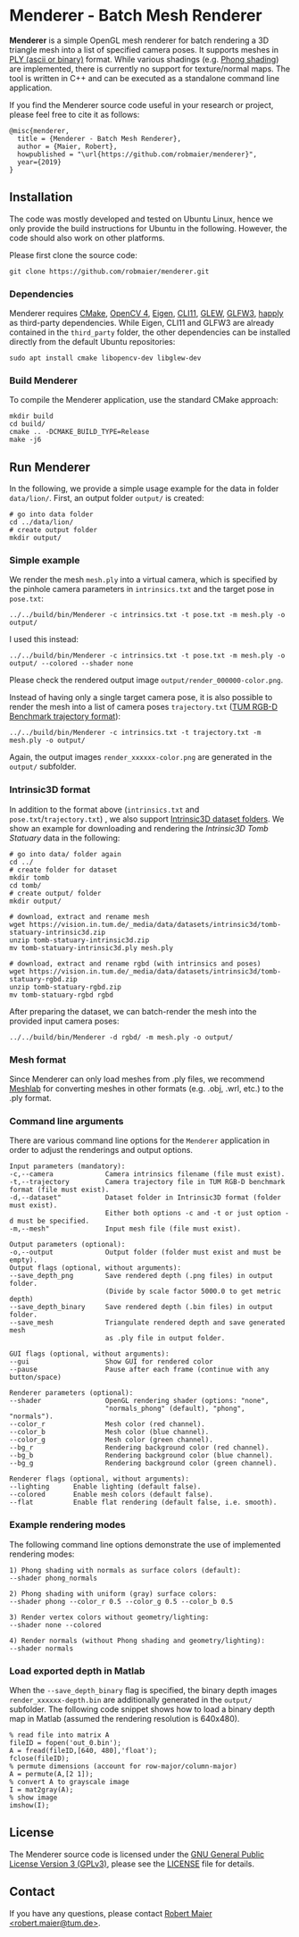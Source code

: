# Menderer - Batch Mesh Renderer

**Menderer** is a simple OpenGL mesh renderer for batch rendering a 3D triangle mesh into a list of specified camera poses.
It supports meshes in [PLY (ascii or binary)](https://en.wikipedia.org/wiki/PLY_(file_format)) format.
While various shadings (e.g. [Phong shading](https://en.wikipedia.org/wiki/Phong_shading)) are implemented, there is currently no support for texture/normal maps.
The tool is written in C++ and can be executed as a standalone command line application.

If you find the Menderer source code useful in your research or project, please feel free to cite it as follows:
```
@misc{menderer,
  title = {Menderer - Batch Mesh Renderer},
  author = {Maier, Robert},
  howpublished = "\url{https://github.com/robmaier/menderer}",
  year={2019}
}
```


## Installation
The code was mostly developed and tested on Ubuntu Linux, hence we only provide the build instructions for Ubuntu in the following.
However, the code should also work on other platforms.

Please first clone the source code:
```
git clone https://github.com/robmaier/menderer.git
```

### Dependencies
Menderer requires
[CMake](https://cmake.org/download/),
[OpenCV 4](https://opencv.org/releases.html),
[Eigen](http://eigen.tuxfamily.org/),
[CLI11](https://github.com/CLIUtils/CLI11/),
[GLEW](http://glew.sourceforge.net/),
[GLFW3](https://www.glfw.org/),
[happly](https://github.com/nmwsharp/happly)
as third-party dependencies.
While Eigen, CLI11 and GLFW3 are already contained in the ```third_party``` folder, the other dependencies can be installed directly from the default Ubuntu repositories:
```
sudo apt install cmake libopencv-dev libglew-dev
```

### Build Menderer
To compile the Menderer application, use the standard CMake approach:
```
mkdir build
cd build/
cmake .. -DCMAKE_BUILD_TYPE=Release
make -j6
```

## Run Menderer
In the following, we provide a simple usage example for the data in folder ```data/lion/```.
First, an output folder ```output/``` is created:
```
# go into data folder
cd ../data/lion/
# create output folder
mkdir output/
```

### Simple example
We render the mesh ```mesh.ply``` into a virtual camera, which is specified by the pinhole camera parameters in ```intrinsics.txt``` and the target pose in ```pose.txt```:
```
../../build/bin/Menderer -c intrinsics.txt -t pose.txt -m mesh.ply -o output/
```
I used this instead: 
```
../../build/bin/Menderer -c intrinsics.txt -t pose.txt -m mesh.ply -o output/ --colored --shader none
```

Please check the rendered output image ```output/render_000000-color.png```.

Instead of having only a single target camera pose, it is also possible to render the mesh into a list of camera poses ```trajectory.txt``` ([TUM RGB-D Benchmark trajectory format](https://vision.in.tum.de/data/datasets/rgbd-dataset/file_formats)):
```
../../build/bin/Menderer -c intrinsics.txt -t trajectory.txt -m mesh.ply -o output/
```
Again, the output images ```render_xxxxxx-color.png``` are generated in the ```output/``` subfolder.


### Intrinsic3D format
In addition to the format above (```intrinsics.txt``` and ```pose.txt```/```trajectory.txt```) , we also support [Intrinsic3D dataset folders](https://vision.in.tum.de/data/datasets/intrinsic3d).
We show an example for downloading and rendering the *Intrinsic3D Tomb Statuary* data in the following:

```
# go into data/ folder again
cd ../
# create folder for dataset
mkdir tomb
cd tomb/
# create output/ folder
mkdir output/

# download, extract and rename mesh
wget https://vision.in.tum.de/_media/data/datasets/intrinsic3d/tomb-statuary-intrinsic3d.zip
unzip tomb-statuary-intrinsic3d.zip
mv tomb-statuary-intrinsic3d.ply mesh.ply

# download, extract and rename rgbd (with intrinsics and poses)
wget https://vision.in.tum.de/_media/data/datasets/intrinsic3d/tomb-statuary-rgbd.zip
unzip tomb-statuary-rgbd.zip
mv tomb-statuary-rgbd rgbd
```

After preparing the dataset, we can batch-render the mesh into the provided input camera poses:
```
../../build/bin/Menderer -d rgbd/ -m mesh.ply -o output/
```

### Mesh format
Since Menderer can only load meshes from .ply files, we recommend [Meshlab](http://www.meshlab.net/) for converting meshes in other formats (e.g. .obj, .wrl, etc.) to the .ply format.


### Command line arguments
There are various command line options for the ```Menderer``` application in order to adjust the renderings and output options.
```
Input parameters (mandatory):
-c,--camera             Camera intrinsics filename (file must exist).
-t,--trajectory         Camera trajectory file in TUM RGB-D benchmark format (file must exist).
-d,--dataset"           Dataset folder in Intrinsic3D format (folder must exist).
                        Either both options -c and -t or just option -d must be specified.
-m,--mesh"              Input mesh file (file must exist).

Output parameters (optional):
-o,--output             Output folder (folder must exist and must be empty).
Output flags (optional, without arguments):
--save_depth_png        Save rendered depth (.png files) in output folder.
                        (Divide by scale factor 5000.0 to get metric depth)
--save_depth_binary     Save rendered depth (.bin files) in output folder.
--save_mesh             Triangulate rendered depth and save generated mesh
                        as .ply file in output folder.

GUI flags (optional, without arguments):
--gui                   Show GUI for rendered color
--pause                 Pause after each frame (continue with any button/space)

Renderer parameters (optional):
--shader                OpenGL rendering shader (options: "none", 
                        "normals_phong" (default), "phong", "normals").
--color_r               Mesh color (red channel).
--color_b               Mesh color (blue channel).
--color_g               Mesh color (green channel).
--bg_r                  Rendering background color (red channel).
--bg_b                  Rendering background color (blue channel).
--bg_g                  Rendering background color (green channel).

Renderer flags (optional, without arguments):
--lighting      Enable lighting (default false).
--colored       Enable mesh colors (default false).
--flat          Enable flat rendering (default false, i.e. smooth).
```

### Example rendering modes
The following command line options demonstrate the use of implemented rendering modes:
```
1) Phong shading with normals as surface colors (default):
--shader phong_normals

2) Phong shading with uniform (gray) surface colors:
--shader phong --color_r 0.5 --color_g 0.5 --color_b 0.5

3) Render vertex colors without geometry/lighting:
--shader none --colored

4) Render normals (without Phong shading and geometry/lighting):
--shader normals
```


### Load exported depth in Matlab
When the ```--save_depth_binary``` flag is specified, the binary depth images ```render_xxxxxx-depth.bin``` are additionally generated in the ```output/``` subfolder.
The following code snippet shows how to load a binary depth map in Matlab (assumed the rendering resolution is 640x480).
```
% read file into matrix A
fileID = fopen('out_0.bin');
A = fread(fileID,[640, 480],'float');
fclose(fileID);
% permute dimensions (account for row-major/column-major)
A = permute(A,[2 1]);
% convert A to grayscale image
I = mat2gray(A);
% show image
imshow(I);
```


## License
The Menderer source code is licensed under the [GNU General Public License Version 3 (GPLv3)](http://www.gnu.org/licenses/gpl.html), please see the [LICENSE](LICENSE) file for details.


## Contact
If you have any questions, please contact [Robert Maier &lt;robert.maier@tum.de>](mailto:robert.maier@tum.de).
